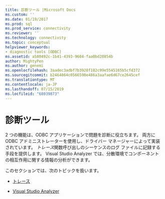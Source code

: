 ```yaml
---
title: 診断ツール |Microsoft Docs
ms.custom: ''
ms.date: 01/19/2017
ms.prod: sql
ms.prod_service: connectivity
ms.reviewer: ''
ms.technology: connectivity
ms.topic: conceptual
helpviewer_keywords:
- diagnostic tools [ODBC]
ms.assetid: a580492c-1b41-4393-9604-faa0bd28854b
author: MightyPen
ms.author: genemi
ms.openlocfilehash: 3aadec3adbf7b3928f182c99e5545165b5cfd372
ms.sourcegitcommit: b2464064c0566590e486a3aafae6d67ce2645cef
ms.translationtype: MT
ms.contentlocale: ja-JP
ms.lasthandoff: 07/15/2019
ms.locfileid: "68039873"
---
```

# <a name="diagnostic-tools"></a>診断ツール
2 つの機能は、ODBC アプリケーションで問題を診断に役立ちます。 両方に ODBC アドミニストレーターを使用し、ドライバー マネージャーによって実装されています。 *トレース*関数呼び出しのシーケンスのログ ファイルに記録する手段を提供します。 Visual Studio Analyzer では、分散環境でコンポーネントの相互作用に関する情報の分析ができます。  
  
 このセクションでは、次のトピックを扱います。  
  
-   [トレース](../../../odbc/reference/develop-app/tracing.md)  
  
-   [Visual Studio Analyzer](../../../odbc/reference/develop-app/visual-studio-analyzer.md)
